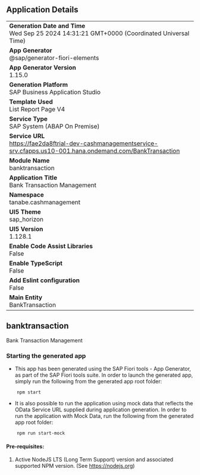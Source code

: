 ## Application Details
|               |
| ------------- |
|**Generation Date and Time**<br>Wed Sep 25 2024 14:31:21 GMT+0000 (Coordinated Universal Time)|
|**App Generator**<br>@sap/generator-fiori-elements|
|**App Generator Version**<br>1.15.0|
|**Generation Platform**<br>SAP Business Application Studio|
|**Template Used**<br>List Report Page V4|
|**Service Type**<br>SAP System (ABAP On Premise)|
|**Service URL**<br>https://fae2da8ftrial-dev-cashmanagementservice-srv.cfapps.us10-001.hana.ondemand.com/BankTransaction|
|**Module Name**<br>banktransaction|
|**Application Title**<br>Bank Transaction Management|
|**Namespace**<br>tanabe.cashmanagement|
|**UI5 Theme**<br>sap_horizon|
|**UI5 Version**<br>1.128.1|
|**Enable Code Assist Libraries**<br>False|
|**Enable TypeScript**<br>False|
|**Add Eslint configuration**<br>False|
|**Main Entity**<br>BankTransaction|

## banktransaction

Bank Transaction Management

### Starting the generated app

-   This app has been generated using the SAP Fiori tools - App Generator, as part of the SAP Fiori tools suite.  In order to launch the generated app, simply run the following from the generated app root folder:

```
    npm start
```

- It is also possible to run the application using mock data that reflects the OData Service URL supplied during application generation.  In order to run the application with Mock Data, run the following from the generated app root folder:

```
    npm run start-mock
```

#### Pre-requisites:

1. Active NodeJS LTS (Long Term Support) version and associated supported NPM version.  (See https://nodejs.org)


